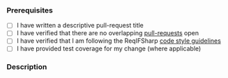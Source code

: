 ### Prerequisites

- [ ] I have written a descriptive pull-request title
- [ ] I have verified that there are no overlapping [pull-requests](https://github.com/STARIONGROUP/ReqIFSharp/pulls) open
- [ ] I have verified that I am following the ReqIFSharp [code style guidelines](https://raw.githubusercontent.com/STARIONGROUP/ReqIFSharp/master/.github/CONTRIBUTING.md)
- [ ] I have provided test coverage for my change (where applicable)

### Description
<!-- A description of the changes proposed in the pull-request -->

<!-- Thanks for contributing to ReqIFSharp! -->